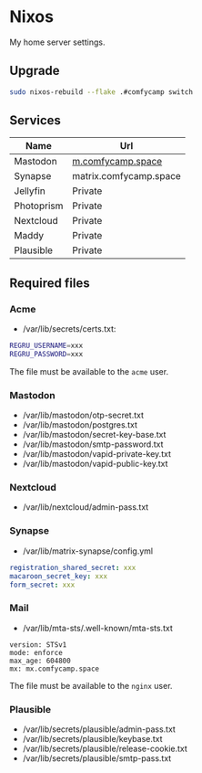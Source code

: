 # Nixos

My home server settings.

## Upgrade

```bash
sudo nixos-rebuild --flake .#comfycamp switch
```

## Services

| Name       | Url                                            |
| ---        | ---                                            |
| Mastodon   | [m.comfycamp.space](https://m.comfycamp.space) |
| Synapse    | matrix.comfycamp.space                         |
| Jellyfin   | Private                                        |
| Photoprism | Private                                        |
| Nextcloud  | Private                                        |
| Maddy      | Private                                        |
| Plausible  | Private                                        |

## Required files

### Acme

- /var/lib/secrets/certs.txt:

```bash
REGRU_USERNAME=xxx
REGRU_PASSWORD=xxx
```

The file must be available to the `acme` user.


### Mastodon

- /var/lib/mastodon/otp-secret.txt
- /var/lib/mastodon/postgres.txt
- /var/lib/mastodon/secret-key-base.txt
- /var/lib/mastodon/smtp-password.txt
- /var/lib/mastodon/vapid-private-key.txt
- /var/lib/mastodon/vapid-public-key.txt


### Nextcloud

- /var/lib/nextcloud/admin-pass.txt


### Synapse

- /var/lib/matrix-synapse/config.yml

```yml
registration_shared_secret: xxx
macaroon_secret_key: xxx
form_secret: xxx
```


### Mail

- /var/lib/mta-sts/.well-known/mta-sts.txt

```
version: STSv1
mode: enforce
max_age: 604800
mx: mx.comfycamp.space
```

The file must be available to the `nginx` user.


### Plausible

- /var/lib/secrets/plausible/admin-pass.txt
- /var/lib/secrets/plausible/keybase.txt
- /var/lib/secrets/plausible/release-cookie.txt
- /var/lib/secrets/plausible/smtp-pass.txt

